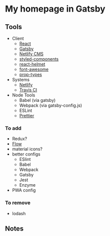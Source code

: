 # My homepage in Gatsby

## Tools

- Client
  - [React](https://reactjs.org/docs/)
  - [Gatsby](https://www.gatsbyjs.org/docs/)
  - [Netlify CMS](https://www.netlifycms.org/)
  - [styled-components](https://www.styled-components.com/docs/)
  - [react-helmet](https://github.com/nfl/react-helmet)
  - [font-awesome](https://github.com/FortAwesome/Font-Awesome)
  - [prop-types](https://github.com/facebook/prop-types)
- Systems
  - [Netlify](https://www.netlify.com/docs/)
  - [Travis CI](https://travis-ci.com/)
- Node Tools
  - Babel (via gatsby)
  - Webpack (via gatsby-config.js)
  - ESLint
  - [Prettier](https://prettier.io/docs/)


### To add

  - Redux?
  - [Flow](https://flow.org/en/docs/getting-started/)
  - material icons?
  - better configs
    - ESlint
    - Babel
    - Webpack
    - Gatsby
    - Jest
    - Enzyme
  - PWA config

### To remove

- lodash

## Notes
